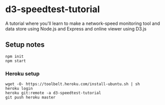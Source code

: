 d3-speedtest-tutorial
=====================
A tutorial where you'll learn to make a network-speed monitoring tool and data store using Node.js and Express and online viewer using D3.js

Setup notes
-----------

	npm init
	npm start


### Heroku setup

	wget -O- https://toolbelt.heroku.com/install-ubuntu.sh | sh
	heroku login
	heroku git:remote -a d3-speedtest-tutorial
	git push heroku master

